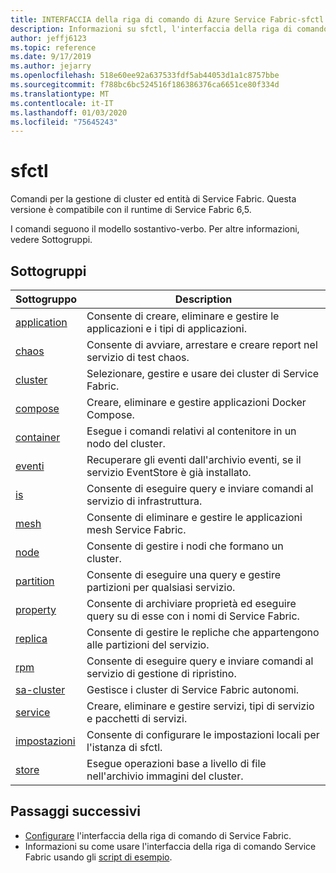 ```yaml
---
title: INTERFACCIA della riga di comando di Azure Service Fabric-sfctl
description: Informazioni su sfctl, l'interfaccia della riga di comando di Azure Service Fabric. Include un elenco di comandi e sottogruppi.
author: jeffj6123
ms.topic: reference
ms.date: 9/17/2019
ms.author: jejarry
ms.openlocfilehash: 518e60ee92a637533fdf5ab44053d1a1c8757bbe
ms.sourcegitcommit: f788bc6bc524516f186386376ca6651ce80f334d
ms.translationtype: MT
ms.contentlocale: it-IT
ms.lasthandoff: 01/03/2020
ms.locfileid: "75645243"
---
```

# <a name="sfctl"></a>sfctl
Comandi per la gestione di cluster ed entità di Service Fabric. Questa versione è compatibile con il runtime di Service Fabric 6,5.

I comandi seguono il modello sostantivo-verbo. Per altre informazioni, vedere Sottogruppi.

## <a name="subgroups"></a>Sottogruppi
|Sottogruppo|Description|
| --- | --- |
| [application](service-fabric-sfctl-application.md) | Consente di creare, eliminare e gestire le applicazioni e i tipi di applicazioni. |
| [chaos](service-fabric-sfctl-chaos.md) | Consente di avviare, arrestare e creare report nel servizio di test chaos. |
| [cluster](service-fabric-sfctl-cluster.md) | Selezionare, gestire e usare dei cluster di Service Fabric. |
| [compose](service-fabric-sfctl-compose.md) | Creare, eliminare e gestire applicazioni Docker Compose. |
| [container](service-fabric-sfctl-container.md) | Esegue i comandi relativi al contenitore in un nodo del cluster. |
| [eventi](service-fabric-sfctl-events.md) | Recuperare gli eventi dall'archivio eventi, se il servizio EventStore è già installato. |
| [is](service-fabric-sfctl-is.md) | Consente di eseguire query e inviare comandi al servizio di infrastruttura. |
| [mesh](service-fabric-sfctl-mesh.md) | Consente di eliminare e gestire le applicazioni mesh Service Fabric. |
| [node](service-fabric-sfctl-node.md) | Consente di gestire i nodi che formano un cluster. |
| [partition](service-fabric-sfctl-partition.md) | Consente di eseguire una query e gestire partizioni per qualsiasi servizio. |
| [property](service-fabric-sfctl-property.md) | Consente di archiviare proprietà ed eseguire query su di esse con i nomi di Service Fabric. |
| [replica](service-fabric-sfctl-replica.md) | Consente di gestire le repliche che appartengono alle partizioni del servizio. |
| [rpm](service-fabric-sfctl-rpm.md) | Consente di eseguire query e inviare comandi al servizio di gestione di ripristino. |
| [sa-cluster](service-fabric-sfctl-sa-cluster.md) | Gestisce i cluster di Service Fabric autonomi. |
| [service](service-fabric-sfctl-service.md) | Creare, eliminare e gestire servizi, tipi di servizio e pacchetti di servizi. |
| [impostazioni](service-fabric-sfctl-settings.md) | Consente di configurare le impostazioni locali per l'istanza di sfctl. |
| [store](service-fabric-sfctl-store.md) | Esegue operazioni base a livello di file nell'archivio immagini del cluster. |

## <a name="next-steps"></a>Passaggi successivi
- [Configurare](service-fabric-cli.md) l'interfaccia della riga di comando di Service Fabric.
- Informazioni su come usare l'interfaccia della riga di comando Service Fabric usando gli [script di esempio](/azure/service-fabric/scripts/sfctl-upgrade-application).